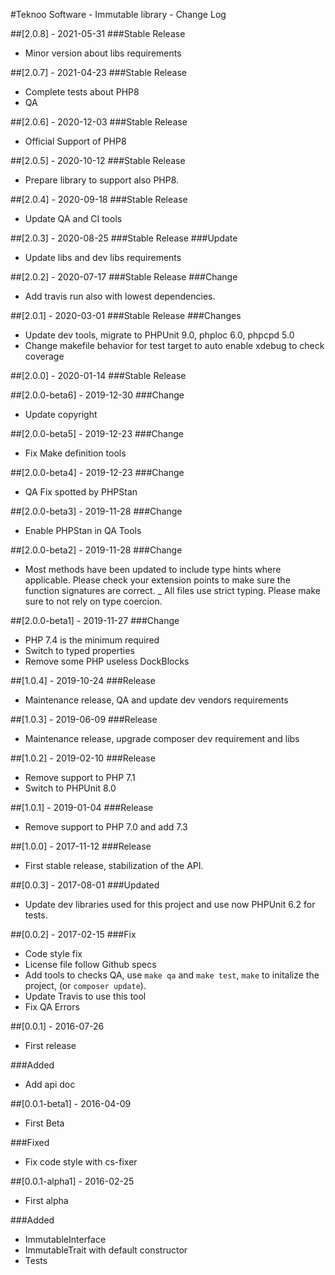#Teknoo Software - Immutable library - Change Log

##[2.0.8] - 2021-05-31
###Stable Release
- Minor version about libs requirements

##[2.0.7] - 2021-04-23
###Stable Release
- Complete tests about PHP8
- QA

##[2.0.6] - 2020-12-03
###Stable Release
- Official Support of PHP8

##[2.0.5] - 2020-10-12
###Stable Release
- Prepare library to support also PHP8.

##[2.0.4] - 2020-09-18
###Stable Release
- Update QA and CI tools

##[2.0.3] - 2020-08-25
###Stable Release
###Update
- Update libs and dev libs requirements

##[2.0.2] - 2020-07-17
###Stable Release
###Change
- Add travis run also with lowest dependencies.

##[2.0.1] - 2020-03-01
###Stable Release
###Changes
- Update dev tools, migrate to PHPUnit 9.0, phploc 6.0, phpcpd 5.0
- Change makefile behavior for test target to auto enable xdebug to check coverage

##[2.0.0] - 2020-01-14
###Stable Release

##[2.0.0-beta6] - 2019-12-30
###Change
- Update copyright

##[2.0.0-beta5] - 2019-12-23
###Change
- Fix Make definition tools

##[2.0.0-beta4] - 2019-12-23
###Change
- QA Fix spotted by PHPStan

##[2.0.0-beta3] - 2019-11-28
###Change
- Enable PHPStan in QA Tools

##[2.0.0-beta2] - 2019-11-28
###Change
- Most methods have been updated to include type hints where applicable. Please check your extension points to make sure the function signatures are correct.
_ All files use strict typing. Please make sure to not rely on type coercion.

##[2.0.0-beta1] - 2019-11-27
###Change
- PHP 7.4 is the minimum required
- Switch to typed properties
- Remove some PHP useless DockBlocks

##[1.0.4] - 2019-10-24
###Release
- Maintenance release, QA and update dev vendors requirements

##[1.0.3] - 2019-06-09
###Release
- Maintenance release, upgrade composer dev requirement and libs

##[1.0.2] - 2019-02-10
###Release
- Remove support to PHP 7.1
- Switch to PHPUnit 8.0

##[1.0.1] - 2019-01-04
###Release
- Remove support to PHP 7.0 and add 7.3

##[1.0.0] - 2017-11-12
###Release
- First stable release, stabilization of the API.

##[0.0.3] - 2017-08-01
###Updated
- Update dev libraries used for this project and use now PHPUnit 6.2 for tests.

##[0.0.2] - 2017-02-15
###Fix
- Code style fix
- License file follow Github specs
- Add tools to checks QA, use `make qa` and `make test`, `make` to initalize the project, (or `composer update`).
- Update Travis to use this tool
- Fix QA Errors

##[0.0.1] - 2016-07-26
- First release

###Added
- Add api doc

##[0.0.1-beta1] - 2016-04-09
- First Beta

###Fixed
- Fix code style with cs-fixer

##[0.0.1-alpha1] - 2016-02-25
- First alpha

###Added
- ImmutableInterface
- ImmutableTrait with default constructor
- Tests
